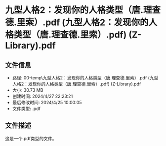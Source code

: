 ﻿# 九型人格2：发现你的人格类型（唐.理查德.里索）.pdf (九型人格2：发现你的人格类型（唐.理查德.里索）.pdf) (Z-Library).pdf

## 文件信息
- 路径: 00-temp\九型人格2：发现你的人格类型（唐.理查德.里索）.pdf (九型人格2：发现你的人格类型（唐.理查德.里索）.pdf) (Z-Library).pdf
- 大小: 30.73 MB
- 创建时间: 2024/4/27 22:23:21
- 最后修改时间: 2024/4/25 10:00:05
- 文件类型: .pdf

## 文件描述
这是一个.pdf类型的文件。

